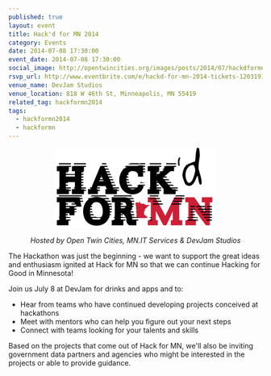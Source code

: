 ```yaml
---
published: true 
layout: event 
title: Hack'd for MN 2014 
category: Events
date: 2014-07-08 17:30:00
event_date: 2014-07-08 17:30:00
social_image: http://opentwincities.org/images/posts/2014/07/hackdformnm.png
rsvp_url: http://www.eventbrite.com/e/hackd-for-mn-2014-tickets-12031916787
venue_name: DevJam Studios
venue_location: 818 W 46th St, Minneapolis, MN 55419
related_tag: hackformn2014
tags:
  - hackformn2014
  - hackformn
---
```


<p align="center">
  <img alt="Hack'd for MN" src="/images/posts/2014/07/hackdformnm.png"/>
  <p align="center">
    <em>Hosted by Open Twin Cities, MN.IT Services & DevJam Studios</em>
  </p>
</p>

The Hackathon was just the beginning - we want to support the great ideas and 
enthusiasm ignited at Hack for MN so that we can continue Hacking for Good in 
Minnesota!

Join us July 8 at DevJam for drinks and apps and to: 

* Hear from teams who have continued developing projects conceived at hackathons
* Meet with mentors who can help you figure out your next steps
* Connect with teams looking for your talents and skills

Based on the projects that come out of Hack for MN, we'll also be inviting 
government data partners and agencies who might be interested in the projects 
or able to provide guidance. 
